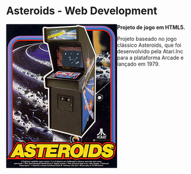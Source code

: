 # Asteroids - Web Development
<div>
   <img src="assets/asteroidsLogo.jpg" align="left">
</div>
<b>Projeto de jogo em HTML5.</b>

<p>Projeto baseado no jogo clássico Asteroids, que foi desenvolvido pela Atari.Inc para a plataforma Arcade e lançado em 1979.</p>
